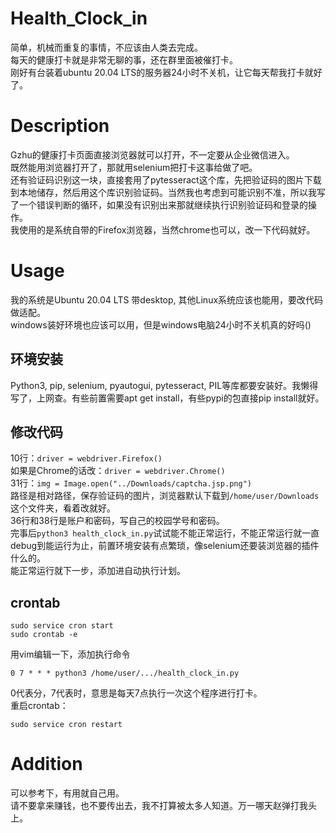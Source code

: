 # Health_Clock_in
简单，机械而重复的事情，不应该由人类去完成。<br>
每天的健康打卡就是非常无聊的事，还在群里面被催打卡。<br>
刚好有台装着ubuntu 20.04 LTS的服务器24小时不关机，让它每天帮我打卡就好了。
# Description
Gzhu的健康打卡页面直接浏览器就可以打开，不一定要从企业微信进入。<br>
既然能用浏览器打开了，那就用selenium把打卡这事给做了吧。<br>
还有验证码识别这一块，直接套用了pytesseract这个库，先把验证码的图片下载到本地储存，然后用这个库识别验证码。当然我也考虑到可能识别不准，所以我写了一个错误判断的循环，如果没有识别出来那就继续执行识别验证码和登录的操作。<br>
我使用的是系统自带的Firefox浏览器，当然chrome也可以，改一下代码就好。
# Usage
我的系统是Ubuntu 20.04 LTS 带desktop, 其他Linux系统应该也能用，要改代码做适配。<br>
windows装好环境也应该可以用，但是windows电脑24小时不关机真的好吗()<br>
## 环境安装
Python3, pip, selenium, pyautogui, pytesseract, PIL等库都要安装好。我懒得写了，上网查。有些前置需要apt get install，有些pypi的包直接pip install就好。
## 修改代码
10行：`driver = webdriver.Firefox()`<br>
如果是Chrome的话改：`driver = webdriver.Chrome()`<br>
31行：`img = Image.open("../Downloads/captcha.jsp.png")`<br>
路径是相对路径，保存验证码的图片，浏览器默认下载到`/home/user/Downloads`这个文件夹，看着改就好。<br>
36行和38行是账户和密码，写自己的校园学号和密码。<br>
完事后`python3 health_clock_in.py`试试能不能正常运行，不能正常运行就一直debug到能运行为止，前置环境安装有点繁琐，像selenium还要装浏览器的插件什么的。<br>
能正常运行就下一步，添加进自动执行计划。
## crontab
```
sudo service cron start
sudo crontab -e
```
用vim编辑一下，添加执行命令
```
0 7 * * * python3 /home/user/.../health_clock_in.py
```
0代表分，7代表时，意思是每天7点执行一次这个程序进行打卡。<br>
重启crontab：
```
sudo service cron restart
```
# Addition
可以参考下，有用就自己用。<br>
请不要拿来赚钱，也不要传出去，我不打算被太多人知道。万一哪天赵弹打我头上。
